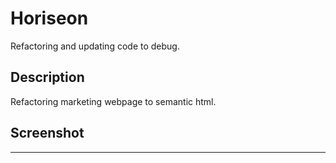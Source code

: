 # Horiseon
Refactoring and updating code to debug.
## Description
Refactoring marketing webpage to semantic html. 

## Screenshot
-----
